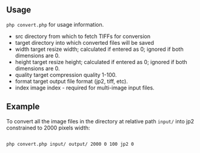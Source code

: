 ## Usage

`php convert.php` for usage information.


- src         directory from which to fetch TIFFs for conversion
- target      directory into which converted files will be saved
- width       target resize width; calculated if entered as 0; ignored if both dimensions are 0.
- height      target resize height; calculated if entered as 0; ignored if both dimensions are 0.
- quality     target compression quality 1-100.
- format      target output file format (jp2, tiff, etc).
- index       image index - required for multi-image input files.


## Example

To convert all the image files in the directory at relative path `input/` into jp2 constrained to 2000 pixels width:

~~~

php convert.php input/ output/ 2000 0 100 jp2 0

~~~
